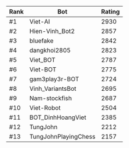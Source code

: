 Rank|Bot|Rating
---|---|---
#1|Viet-AI|2930
#2|Hien-Vinh_Bot2|2857
#3|bluefake|2842
#4|dangkhoi2805|2823
#5|Viet_BOT|2787
#6|Viet-BOT|2775
#7|gam3play3r-BOT|2724
#8|Vinh_VariantsBot|2695
#9|Nam-stockfish|2687
#10|Viet-Robot|2504
#11|BOT_DinhHoangViet|2385
#12|TungJohn|2212
#13|TungJohnPlayingChess|2157
